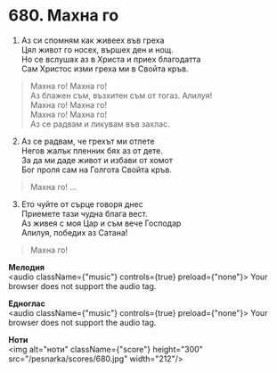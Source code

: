 # 680. Махна го

1. Аз си спомням как живеех във греха  
Цял живот го носех, вършех ден и нощ.  
Но се вслушах аз в Христа и приех благодатта  
Сам Христос изми греха ми в Свойта кръв.  

> Махна го! Махна го!  
> Аз блажен съм, възхитен съм от тогаз. Алилуя!  
> Махна го! Махна го!  
> Махна го! Махна го!  
> Аз се радвам и ликувам във захлас.  

2. Аз се радвам, че грехът ми отлете  
Негов жалък пленник бях аз от дете.  
За да ми даде живот и избави от хомот  
Бог проля сам на Голгота Свойта кръв.  

> Махна го! ...  

3. Ето чуйте от сърце говоря днес  
Приемете тази чудна блага вест.  
Аз живея с моя Цар и съм вече Господар  
Алилуя, победих аз Сатана!  

> Махна го!

**Мелодия**  
<audio className={"music"} controls={true} preload={"none"}>
    <source src="/pesnarka/mp3/680.mp3" type="audio/mpeg"/>
    Your browser does not support the audio tag.
</audio>

**Едноглас**  
<audio className={"music"} controls={true} preload={"none"}>
    <source src="/pesnarka/transp/680.mp3" type="audio/mpeg"/>
    Your browser does not support the audio tag.
</audio>

**Ноти**  
<img alt="ноти" className={"score"} height="300" src="/pesnarka/scores/680.jpg" width="212"/>
